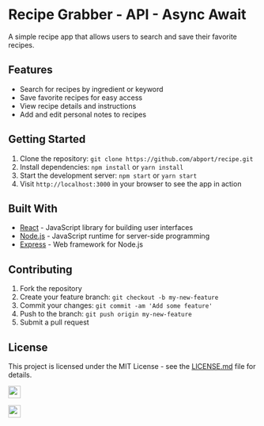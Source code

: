 # Recipe Grabber - API - Async Await

A simple recipe app that allows users to search and save their favorite recipes.

## Features
- Search for recipes by ingredient or keyword
- Save favorite recipes for easy access
- View recipe details and instructions
- Add and edit personal notes to recipes

## Getting Started

1. Clone the repository: `git clone https://github.com/abport/recipe.git`
2. Install dependencies: `npm install` or `yarn install`
3. Start the development server: `npm start` or `yarn start`
4. Visit `http://localhost:3000` in your browser to see the app in action

## Built With

- [React](https://reactjs.org/) - JavaScript library for building user interfaces
- [Node.js](https://nodejs.org/) - JavaScript runtime for server-side programming
- [Express](https://expressjs.com/) - Web framework for Node.js

## Contributing

1. Fork the repository
2. Create your feature branch: `git checkout -b my-new-feature`
3. Commit your changes: `git commit -am 'Add some feature'`
4. Push to the branch: `git push origin my-new-feature`
5. Submit a pull request

## License

This project is licensed under the MIT License - see the [LICENSE.md](LICENSE.md) file for details.

<p>
  <a href="https://recipe-grabber.netlify.app/"
    ><img
      src="https://img.shields.io/static/v1?label=&message=Live%20Demo&color=orange"
      height="25"
  /></a>

  <a href="https://donate-crypto.netlify.app/"
    ><img
      src="https://img.shields.io/static/v1?label=Was%20this%20useful?&message=Please%20consider%20donating%20to%20support!&color=brighgreen"
      height="25"
  /></a>
</p>
